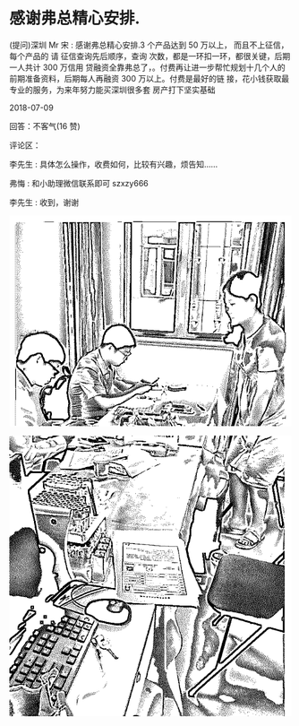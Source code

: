 # 感谢弗总精心安排.

(提问)深圳 Mr 宋 : 感谢弗总精心安排.3 个产品达到 50 万以上， 而且不上征信，每个产品的 请 征信查询先后顺序，查询 次数，都是一环扣一环，都很关键，后期一人共计 300 万信用 贷融资全靠弗总了，。付费再让进一步帮忙规划十几个人的 前期准备资料，后期每人再融资 300 万以上。付费是最好的链 接，花小钱获取最专业的服务，为来年努力能买深圳很多套 房产打下坚实基础

2018-07-09

回答：不客气(16 赞)

评论区：

李先生 : 具体怎么操作，收费如何，比较有兴趣，烦告知……

弗悔 : 和小助理微信联系即可 szxzy666

李先生 : 收到，谢谢

![image](img/Image_105.png)

![image](img/Image_106.png)